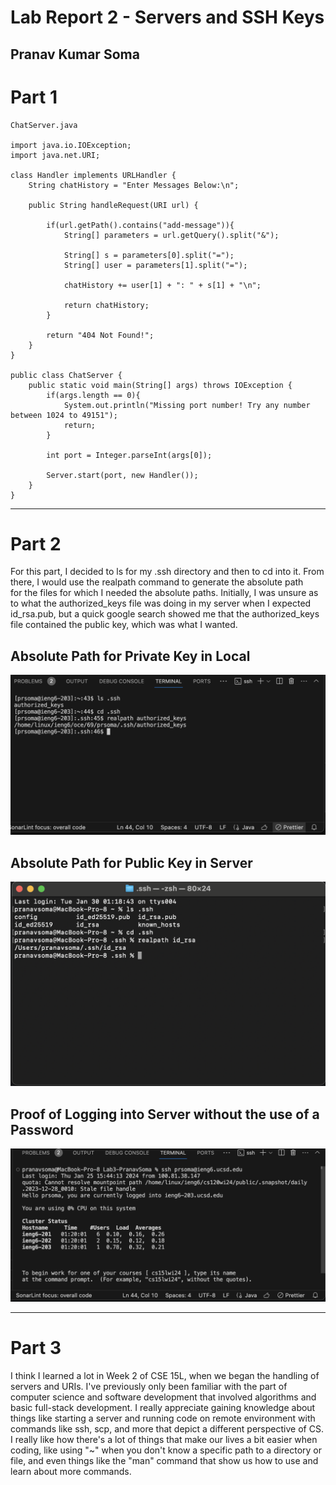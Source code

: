 # Lab Report 2 - Servers and SSH Keys
Pranav Kumar Soma
---
# Part 1
```
ChatServer.java

import java.io.IOException;
import java.net.URI;

class Handler implements URLHandler {
    String chatHistory = "Enter Messages Below:\n";

    public String handleRequest(URI url) {

        if(url.getPath().contains("add-message")){
            String[] parameters = url.getQuery().split("&");

            String[] s = parameters[0].split("=");
            String[] user = parameters[1].split("=");

            chatHistory += user[1] + ": " + s[1] + "\n";

            return chatHistory;
        }

        return "404 Not Found!";
    }
}

public class ChatServer {
    public static void main(String[] args) throws IOException {
        if(args.length == 0){
            System.out.println("Missing port number! Try any number between 1024 to 49151");
            return;
        }

        int port = Integer.parseInt(args[0]);

        Server.start(port, new Handler());
    }
}
```
---
# Part 2
For this part, I decided to ls for my .ssh directory and then to cd into it. From there, I would use the realpath command to generate the absolute path \
for the files for which I needed the absolute paths. Initially, I was unsure as to what the authorized_keys file was doing in my server when I expected id_rsa.pub, 
but a quick google search showed me that the authorized_keys file contained the public key, which was what I wanted. 

## Absolute Path for Private Key in Local
![Image](PublicKey.png) 
## Absolute Path for Public Key in Server
![Image](PrivateKey.png)
## Proof of Logging into Server without the use of a Password
![Image](SSH.png)

---
# Part 3

I think I learned a lot in Week 2 of CSE 15L, when we began the handling of servers and URIs. I've previously only been familiar with the part 
of computer science and software development that involved algorithms and basic full-stack development. I really appreciate gaining knowledge
about things like starting a server and running code on remote environment with commands like ssh, scp, and more that depict a different perspective
of CS. I really like how there's a lot of things that make our lives a bit easier when coding, like using "~" when you don't know a specific path to
a directory or file, and even things like the "man" command that show us how to use and learn about more commands.
